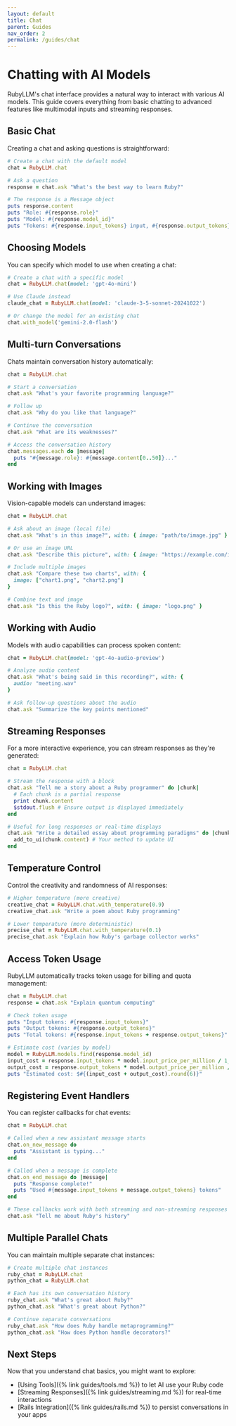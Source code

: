 ```yaml
---
layout: default
title: Chat
parent: Guides
nav_order: 2
permalink: /guides/chat
---
```


# Chatting with AI Models

RubyLLM's chat interface provides a natural way to interact with various AI models. This guide covers everything from basic chatting to advanced features like multimodal inputs and streaming responses.

## Basic Chat

Creating a chat and asking questions is straightforward:

```ruby
# Create a chat with the default model
chat = RubyLLM.chat

# Ask a question
response = chat.ask "What's the best way to learn Ruby?"

# The response is a Message object
puts response.content
puts "Role: #{response.role}"
puts "Model: #{response.model_id}"
puts "Tokens: #{response.input_tokens} input, #{response.output_tokens} output"
```

## Choosing Models

You can specify which model to use when creating a chat:

```ruby
# Create a chat with a specific model
chat = RubyLLM.chat(model: 'gpt-4o-mini')

# Use Claude instead
claude_chat = RubyLLM.chat(model: 'claude-3-5-sonnet-20241022')

# Or change the model for an existing chat
chat.with_model('gemini-2.0-flash')
```

## Multi-turn Conversations

Chats maintain conversation history automatically:

```ruby
chat = RubyLLM.chat

# Start a conversation
chat.ask "What's your favorite programming language?"

# Follow up
chat.ask "Why do you like that language?"

# Continue the conversation
chat.ask "What are its weaknesses?"

# Access the conversation history
chat.messages.each do |message|
  puts "#{message.role}: #{message.content[0..50]}..."
end
```

## Working with Images

Vision-capable models can understand images:

```ruby
chat = RubyLLM.chat

# Ask about an image (local file)
chat.ask "What's in this image?", with: { image: "path/to/image.jpg" }

# Or use an image URL
chat.ask "Describe this picture", with: { image: "https://example.com/image.jpg" }

# Include multiple images
chat.ask "Compare these two charts", with: {
  image: ["chart1.png", "chart2.png"]
}

# Combine text and image
chat.ask "Is this the Ruby logo?", with: { image: "logo.png" }
```

## Working with Audio

Models with audio capabilities can process spoken content:

```ruby
chat = RubyLLM.chat(model: 'gpt-4o-audio-preview')

# Analyze audio content
chat.ask "What's being said in this recording?", with: {
  audio: "meeting.wav"
}

# Ask follow-up questions about the audio
chat.ask "Summarize the key points mentioned"
```

## Streaming Responses

For a more interactive experience, you can stream responses as they're generated:

```ruby
chat = RubyLLM.chat

# Stream the response with a block
chat.ask "Tell me a story about a Ruby programmer" do |chunk|
  # Each chunk is a partial response
  print chunk.content
  $stdout.flush # Ensure output is displayed immediately
end

# Useful for long responses or real-time displays
chat.ask "Write a detailed essay about programming paradigms" do |chunk|
  add_to_ui(chunk.content) # Your method to update UI
end
```

## Temperature Control

Control the creativity and randomness of AI responses:

```ruby
# Higher temperature (more creative)
creative_chat = RubyLLM.chat.with_temperature(0.9)
creative_chat.ask "Write a poem about Ruby programming"

# Lower temperature (more deterministic)
precise_chat = RubyLLM.chat.with_temperature(0.1)
precise_chat.ask "Explain how Ruby's garbage collector works"
```

## Access Token Usage

RubyLLM automatically tracks token usage for billing and quota management:

```ruby
chat = RubyLLM.chat
response = chat.ask "Explain quantum computing"

# Check token usage
puts "Input tokens: #{response.input_tokens}"
puts "Output tokens: #{response.output_tokens}"
puts "Total tokens: #{response.input_tokens + response.output_tokens}"

# Estimate cost (varies by model)
model = RubyLLM.models.find(response.model_id)
input_cost = response.input_tokens * model.input_price_per_million / 1_000_000
output_cost = response.output_tokens * model.output_price_per_million / 1_000_000
puts "Estimated cost: $#{(input_cost + output_cost).round(6)}"
```

## Registering Event Handlers

You can register callbacks for chat events:

```ruby
chat = RubyLLM.chat

# Called when a new assistant message starts
chat.on_new_message do
  puts "Assistant is typing..."
end

# Called when a message is complete
chat.on_end_message do |message|
  puts "Response complete!"
  puts "Used #{message.input_tokens + message.output_tokens} tokens"
end

# These callbacks work with both streaming and non-streaming responses
chat.ask "Tell me about Ruby's history"
```

## Multiple Parallel Chats

You can maintain multiple separate chat instances:

```ruby
# Create multiple chat instances
ruby_chat = RubyLLM.chat
python_chat = RubyLLM.chat

# Each has its own conversation history
ruby_chat.ask "What's great about Ruby?"
python_chat.ask "What's great about Python?"

# Continue separate conversations
ruby_chat.ask "How does Ruby handle metaprogramming?"
python_chat.ask "How does Python handle decorators?"
```

## Next Steps

Now that you understand chat basics, you might want to explore:

- [Using Tools]({% link guides/tools.md %}) to let AI use your Ruby code
- [Streaming Responses]({% link guides/streaming.md %}) for real-time interactions
- [Rails Integration]({% link guides/rails.md %}) to persist conversations in your apps